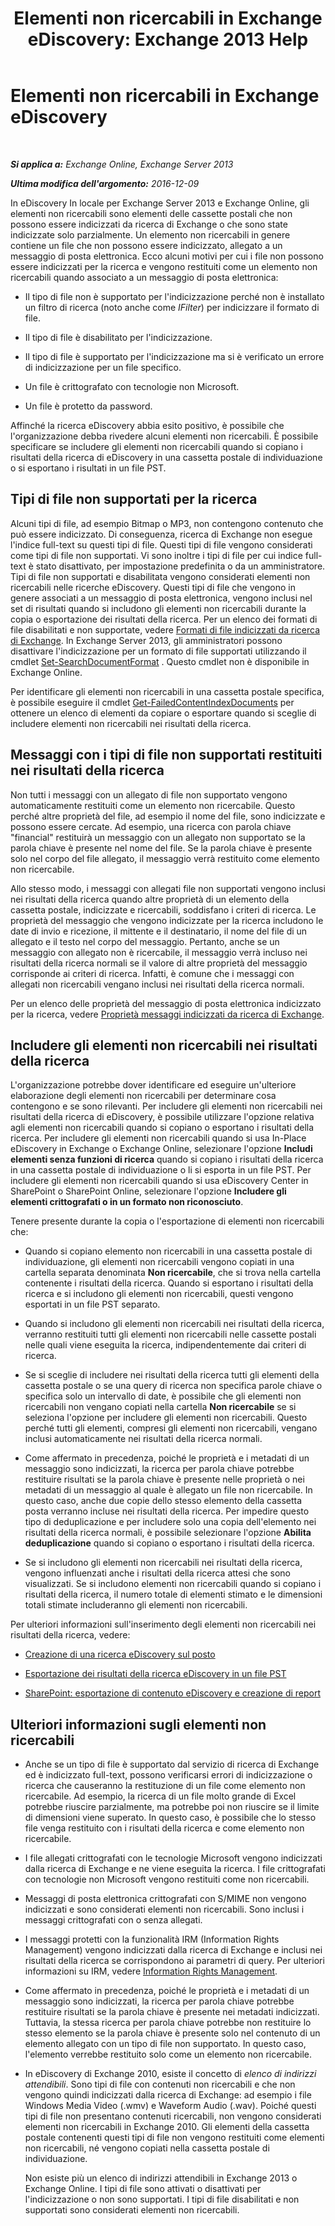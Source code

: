 ﻿---
title: 'Elementi non ricercabili in Exchange eDiscovery: Exchange 2013 Help'
TOCTitle: Elementi non ricercabili in Exchange eDiscovery
ms:assetid: 32550081-9af9-474b-ae7b-28f1e68cad41
ms:mtpsurl: https://technet.microsoft.com/it-it/library/Dn602498(v=EXCHG.150)
ms:contentKeyID: 61071986
ms.date: 05/22/2018
mtps_version: v=EXCHG.150
ms.translationtype: MT
---

# Elementi non ricercabili in Exchange eDiscovery

 

_**Si applica a:** Exchange Online, Exchange Server 2013_

_**Ultima modifica dell'argomento:** 2016-12-09_

In eDiscovery In locale per Exchange Server 2013 e Exchange Online, gli elementi non ricercabili sono elementi delle cassette postali che non possono essere indicizzati da ricerca di Exchange o che sono state indicizzate solo parzialmente. Un elemento non ricercabili in genere contiene un file che non possono essere indicizzato, allegato a un messaggio di posta elettronica. Ecco alcuni motivi per cui i file non possono essere indicizzati per la ricerca e vengono restituiti come un elemento non ricercabili quando associato a un messaggio di posta elettronica:

  - Il tipo di file non è supportato per l'indicizzazione perché non è installato un filtro di ricerca (noto anche come *IFilter*) per indicizzare il formato di file.

  - Il tipo di file è disabilitato per l'indicizzazione.

  - Il tipo di file è supportato per l'indicizzazione ma si è verificato un errore di indicizzazione per un file specifico.

  - Un file è crittografato con tecnologie non Microsoft.

  - Un file è protetto da password.

Affinché la ricerca eDiscovery abbia esito positivo, è possibile che l'organizzazione debba rivedere alcuni elementi non ricercabili. È possibile specificare se includere gli elementi non ricercabili quando si copiano i risultati della ricerca di eDiscovery in una cassetta postale di individuazione o si esportano i risultati in un file PST.

## Tipi di file non supportati per la ricerca

Alcuni tipi di file, ad esempio Bitmap o MP3, non contengono contenuto che può essere indicizzato. Di conseguenza, ricerca di Exchange non esegue l'indice full-text su questi tipi di file. Questi tipi di file vengono considerati come tipi di file non supportati. Vi sono inoltre i tipi di file per cui indice full-text è stato disattivato, per impostazione predefinita o da un amministratore. Tipi di file non supportati e disabilitata vengono considerati elementi non ricercabili nelle ricerche eDiscovery. Questi tipi di file che vengono in genere associati a un messaggio di posta elettronica, vengono inclusi nel set di risultati quando si includono gli elementi non ricercabili durante la copia o esportazione dei risultati della ricerca. Per un elenco dei formati di file disabilitati e non supportate, vedere [Formati di file indicizzati da ricerca di Exchange](file-formats-indexed-by-exchange-search-exchange-2013-help.md). In Exchange Server 2013, gli amministratori possono disattivare l'indicizzazione per un formato di file supportati utilizzando il cmdlet [Set-SearchDocumentFormat](https://technet.microsoft.com/it-it/library/jj873756\(v=exchg.150\)) . Questo cmdlet non è disponibile in Exchange Online.

Per identificare gli elementi non ricercabili in una cassetta postale specifica, è possibile eseguire il cmdlet [Get-FailedContentIndexDocuments](https://technet.microsoft.com/it-it/library/dd351154\(v=exchg.150\)) per ottenere un elenco di elementi da copiare o esportare quando si sceglie di includere elementi non ricercabili nei risultati della ricerca.

## Messaggi con i tipi di file non supportati restituiti nei risultati della ricerca

Non tutti i messaggi con un allegato di file non supportato vengono automaticamente restituiti come un elemento non ricercabile. Questo perché altre proprietà del file, ad esempio il nome del file, sono indicizzate e possono essere cercate. Ad esempio, una ricerca con parola chiave "financial" restituirà un messaggio con un allegato non supportato se la parola chiave è presente nel nome del file. Se la parola chiave è presente solo nel corpo del file allegato, il messaggio verrà restituito come elemento non ricercabile.

Allo stesso modo, i messaggi con allegati file non supportati vengono inclusi nei risultati della ricerca quando altre proprietà di un elemento della cassetta postale, indicizzate e ricercabili, soddisfano i criteri di ricerca. Le proprietà del messaggio che vengono indicizzate per la ricerca includono le date di invio e ricezione, il mittente e il destinatario, il nome del file di un allegato e il testo nel corpo del messaggio. Pertanto, anche se un messaggio con allegato non è ricercabile, il messaggio verrà incluso nei risultati della ricerca normali se il valore di altre proprietà del messaggio corrisponde ai criteri di ricerca. Infatti, è comune che i messaggi con allegati non ricercabili vengano inclusi nei risultati della ricerca normali.

Per un elenco delle proprietà del messaggio di posta elettronica indicizzato per la ricerca, vedere [Proprietà messaggi indicizzati da ricerca di Exchange](message-properties-indexed-by-exchange-search-exchange-2013-help.md).

## Includere gli elementi non ricercabili nei risultati della ricerca

L'organizzazione potrebbe dover identificare ed eseguire un'ulteriore elaborazione degli elementi non ricercabili per determinare cosa contengono e se sono rilevanti. Per includere gli elementi non ricercabili nei risultati della ricerca di eDiscovery, è possibile utilizzare l'opzione relativa agli elementi non ricercabili quando si copiano o esportano i risultati della ricerca. Per includere gli elementi non ricercabili quando si usa In-Place eDiscovery in Exchange o Exchange Online, selezionare l'opzione **Includi elementi senza funzioni di ricerca** quando si copiano i risultati della ricerca in una cassetta postale di individuazione o li si esporta in un file PST. Per includere gli elementi non ricercabili quando si usa eDiscovery Center in SharePoint o SharePoint Online, selezionare l'opzione **Includere gli elementi crittografati o in un formato non riconosciuto**.

Tenere presente durante la copia o l'esportazione di elementi non ricercabili che:

  - Quando si copiano elemento non ricercabili in una cassetta postale di individuazione, gli elementi non ricercabili vengono copiati in una cartella separata denominata **Non ricercabile**, che si trova nella cartella contenente i risultati della ricerca. Quando si esportano i risultati della ricerca e si includono gli elementi non ricercabili, questi vengono esportati in un file PST separato.

  - Quando si includono gli elementi non ricercabili nei risultati della ricerca, verranno restituiti tutti gli elementi non ricercabili nelle cassette postali nelle quali viene eseguita la ricerca, indipendentemente dai criteri di ricerca.

  - Se si sceglie di includere nei risultati della ricerca tutti gli elementi della cassetta postale o se una query di ricerca non specifica parole chiave o specifica solo un intervallo di date, è possibile che gli elementi non ricercabili non vengano copiati nella cartella **Non ricercabile** se si seleziona l'opzione per includere gli elementi non ricercabili. Questo perché tutti gli elementi, compresi gli elementi non ricercabili, vengano inclusi automaticamente nei risultati della ricerca normali.

  - Come affermato in precedenza, poiché le proprietà e i metadati di un messaggio sono indicizzati, la ricerca per parola chiave potrebbe restituire risultati se la parola chiave è presente nelle proprietà o nei metadati di un messaggio al quale è allegato un file non ricercabile. In questo caso, anche due copie dello stesso elemento della cassetta posta verranno incluse nei risultati della ricerca. Per impedire questo tipo di deduplicazione e per includere solo una copia dell'elemento nei risultati della ricerca normali, è possibile selezionare l'opzione **Abilita deduplicazione** quando si copiano o esportano i risultati della ricerca.

  - Se si includono gli elementi non ricercabili nei risultati della ricerca, vengono influenzati anche i risultati della ricerca attesi che sono visualizzati. Se si includono elementi non ricercabili quando si copiano i risultati della ricerca, il numero totale di elementi stimato e le dimensioni totali stimate includeranno gli elementi non ricercabili.

Per ulteriori informazioni sull'inserimento degli elementi non ricercabili nei risultati della ricerca, vedere:

  - [Creazione di una ricerca eDiscovery sul posto](create-an-in-place-ediscovery-search-exchange-2013-help.md)

  - [Esportazione dei risultati della ricerca eDiscovery in un file PST](https://docs.microsoft.com/it-it/exchange/security-and-compliance/in-place-ediscovery/export-search-results)

  - [SharePoint: esportazione di contenuto eDiscovery e creazione di report](https://go.microsoft.com/fwlink/p/?linkid=324757)

## Ulteriori informazioni sugli elementi non ricercabili

  - Anche se un tipo di file è supportato dal servizio di ricerca di Exchange ed è indicizzato full-text, possono verificarsi errori di indicizzazione o ricerca che causeranno la restituzione di un file come elemento non ricercabile. Ad esempio, la ricerca di un file molto grande di Excel potrebbe riuscire parzialmente, ma potrebbe poi non riuscire se il limite di dimensioni viene superato. In questo caso, è possibile che lo stesso file venga restituito con i risultati della ricerca e come elemento non ricercabile.

  - I file allegati crittografati con le tecnologie Microsoft vengono indicizzati dalla ricerca di Exchange e ne viene eseguita la ricerca. I file crittografati con tecnologie non Microsoft vengono restituiti come non ricercabili.

  - Messaggi di posta elettronica crittografati con S/MIME non vengono indicizzati e sono considerati elementi non ricercabili. Sono inclusi i messaggi crittografati con o senza allegati.

  - I messaggi protetti con la funzionalità IRM (Information Rights Management) vengono indicizzati dalla ricerca di Exchange e inclusi nei risultati della ricerca se corrispondono ai parametri di query. Per ulteriori informazioni su IRM, vedere [Information Rights Management](information-rights-management-exchange-2013-help.md).

  - Come affermato in precedenza, poiché le proprietà e i metadati di un messaggio sono indicizzati, la ricerca per parola chiave potrebbe restituire risultati se la parola chiave è presente nei metadati indicizzati. Tuttavia, la stessa ricerca per parola chiave potrebbe non restituire lo stesso elemento se la parola chiave è presente solo nel contenuto di un elemento allegato con un tipo di file non supportato. In questo caso, l'elemento verrebbe restituito solo come un elemento non ricercabile.

  - In eDiscovery di Exchange 2010, esiste il concetto di *elenco di indirizzi attendibili*. Sono tipi di file con contenuti non ricercabili e che non vengono quindi indicizzati dalla ricerca di Exchange: ad esempio i file Windows Media Video (.wmv) e Waveform Audio (.wav). Poiché questi tipi di file non presentano contenuti ricercabili, non vengono considerati elementi non ricercabili in Exchange 2010. Gli elementi della cassetta postale contenenti questi tipi di file non vengono restituiti come elementi non ricercabili, né vengono copiati nella cassetta postale di individuazione.
    
    Non esiste più un elenco di indirizzi attendibili in Exchange 2013 o Exchange Online. I tipi di file sono attivati o disattivati per l'indicizzazione o non sono supportati. I tipi di file disabilitati e non supportati sono considerati elementi non ricercabili.

